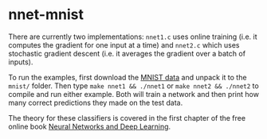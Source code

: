 # nnet-mnist

There are currently two implementations: `nnet1.c` uses online training (i.e.
it computes the gradient for one input at a time) and `nnet2.c` which uses
stochastic gradient descent (i.e. it averages the gradient over a batch of
inputs).

To run the examples, first download the
[MNIST data](http://yann.lecun.com/exdb/mnist/) and unpack it to the `mnist/`
folder.  Then type `make nnet1 && ./nnet1` or `make nnet2 && ./nnet2` to
compile and run either example.  Both will train a network and then print how
many correct predictions they made on the test data.

The theory for these classifiers is covered in the first chapter of the free
online book
[Neural Networks and Deep Learning](http://neuralnetworksanddeeplearning.com).
